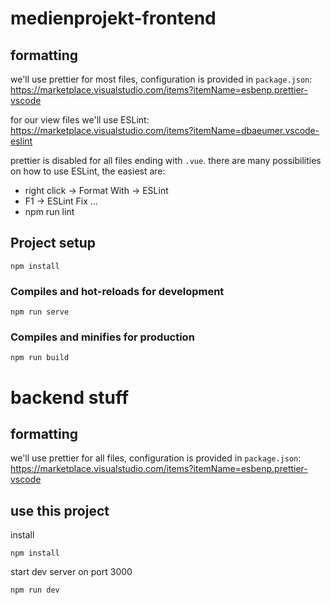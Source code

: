 # medienprojekt-frontend

## formatting

we'll use prettier for most files, configuration is provided in `package.json`:
https://marketplace.visualstudio.com/items?itemName=esbenp.prettier-vscode

for our view files we'll use ESLint:
https://marketplace.visualstudio.com/items?itemName=dbaeumer.vscode-eslint

prettier is disabled for all files ending with `.vue`. there are many possibilities on how to use ESLint, the easiest are:

- right click -> Format With -> ESLint
- F1 -> ESLint Fix ...
- npm run lint

## Project setup

```
npm install
```

### Compiles and hot-reloads for development

```
npm run serve
```

### Compiles and minifies for production

```
npm run build
```
# backend stuff

## formatting

we'll use prettier for all files, configuration is provided in `package.json`:
https://marketplace.visualstudio.com/items?itemName=esbenp.prettier-vscode

## use this project

install

```
npm install
```

start dev server on port 3000

```
npm run dev
```
